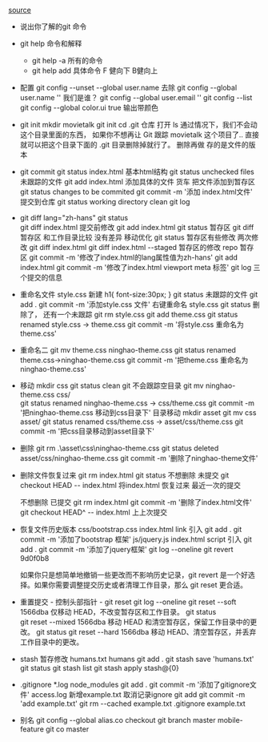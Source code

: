 [source](https://ninghao.net/package/git)
- 说出你了解的git 命令
- git help 
    命令和解释
    - git help -a 所有的命令
    - git help add  具体命令
        F 健向下  B健向上
    
- 配置
    git config --unset --global user.name 去除
    git config --global user.name '' 我们是谁？
    git config --global user.email '' 
    git config --list
    git config --global color.ui true 输出带颜色

- git init 
   mkdir movietalk
    git init 
    cd .git  仓库   打开  ls 
    通过情况下，我们不会动这个目录里面的东西，
    如果你不想再让 Git 跟踪 movietalk 这个项目了.. 直接就可以把这个目录下面的 .git 目录删除掉就行了。
    删除再做
    存的是文件的版本

- git commit
    git status 
    index.html 基本html结构
    git status  unchecked files    未跟踪的文件
    git add index.html  添加具体的文件   货车  把文件添加到暂存区
    git status changes to be commited 
    git commit -m '添加 index.html文件'   提交到仓库
    git status working directory clean 
    git log 

- git diff
    lang="zh-hans"
    git status  
    git diff index.html 提交前修改
    git add index.html
    git status  暂存区
    git diff 暂存区 和工作目录比较  没有差异
    <meta name="viewport" content="width=device-width,user-scalable=no,initial-scale=1.0,maximum-scale=1.0,mnimum-scale=1.0"> 移动优化
    git status 暂存区有些修改 两次修改
    git diff index.html 
    git diff index.html --staged  暂存区的修改 repo 暂存区
    git commit -m '修改了index.html的lang属性值为zh-hans'
    git add index.html
    git commit -m '修改了index.html viewport meta 标签'
    git log 三个提交的信息

- 重命名文件
    style.css 新建
    h1{
        font-size:30px;
    }
    git status 未跟踪的文件
    git add .
    git commit -m '添加style.css 文件'
    右键重命名 style.css
    git status  删除了， 还有一个未跟踪
    git rm style.css
    git add theme.css
    git status  renamed style.css -> theme.css
    git commit -m '将style.css 重命名为theme.css'

- 重命名二
    git mv theme.css ninghao-theme.css
    git status renamed theme.css->ninghao-theme.css
    git commit -m '把theme.css 重命名为 ninghao-theme.css'

- 移动
    mkdir css 
    git status  clean  git 不会跟踪空目录
    git mv ninghao-theme.css css/  
    git status  renamed ninghao-theme.css -> css/theme.css
    git commit -m '把ninghao-theme.css 移动到css目录下'
    目录移动 
    mkdir asset
    git mv css asset/
    git status  renamed css/theme.css -> asset/css/theme.css
    git commit -m '把css目录移动到asset目录下'

- 删除
    git rm .\asset\css\ninghao-theme.css
    git status  deleted  asset/css/ninghao-theme.css
    git commit -m '删除了ninghao-theme文件'

- 删除文件恢复过来
    git rm index.html
    git status
    不想删除 未提交
    git checkout HEAD -- index.html   将index.html 恢复过来  最近一次的提交

    不想删除 已提交
    git rm index.html
    git commit -m '删除了index.html文件'
    git checkout HEAD^ -- index.html  上上次提交

- 恢复文件历史版本
    css/bootstrap.css
    index.html  link 引入
    git  add .
    git commit -m '添加了bootstrap 框架'
    js/jquery.js
    index.html script 引入
    git  add .
    git commit -m '添加了jquery框架'
    git log --oneline
    git revert 9d0f0b8

    如果你只是想简单地撤销一些更改而不影响历史记录，git revert 是一个好选择。如果你需要调整提交历史或者清理工作目录，那么 git reset 更合适。

- 重置提交 - 控制头部指针 - git reset
    git log --oneline
    git reset --soft 1566dba   仅移动 HEAD，不改变暂存区和工作目录。
    git status  
    git reset --mixed 1566dba 移动 HEAD 和清空暂存区，保留工作目录中的更改。
    git status 
    git reset --hard 1566dba  移动 HEAD、清空暂存区，并丢弃工作目录中的更改。

- stash 暂存修改
    humans.txt   humans
    git add .
    git stash save 'humans.txt'
    git status 
    git stash list
    git stash apply  stash@{0}


    


- .gitignore
    *.log
    node_modules
    git add .
    git commit -m '添加了gitignore文件'
    access.log
    新增example.txt 取消记录ignore
    git add git commit -m 'add example.txt'
    git rm --cached example.txt
    .gitignore  example.txt
    

- 别名
    git config --global alias.co checkout
    git branch 
        master
        mobile-feature
    git co master
